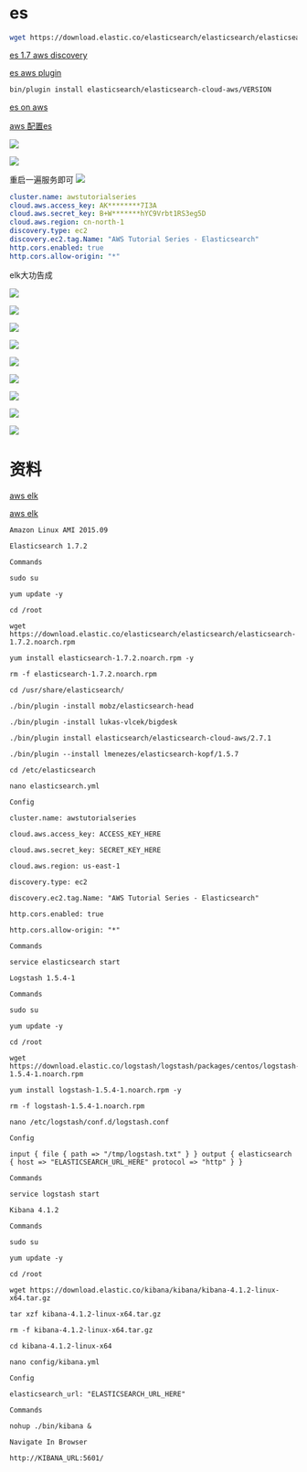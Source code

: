# es

```sh
wget https://download.elastic.co/elasticsearch/elasticsearch/elasticsearch-1.7.2.tar.gz
```


[es 1.7 aws discovery](https://www.elastic.co/guide/en/elasticsearch/reference/1.7/modules-discovery-ec2.html)

[es aws plugin](https://github.com/elastic/elasticsearch-cloud-aws)


```sh
bin/plugin install elasticsearch/elasticsearch-cloud-aws/VERSION
```


[es on aws](http://pavelpolyakov.com/2014/08/14/elasticsearch-cluster-on-aws-part-2-configuring-the-elasticsearch/)

[aws 配置es](http://www.awshao.com/%E5%9C%A8aws%E4%B8%8A%E9%85%8D%E7%BD%AEelasticsearch/)


![](media/15049650121344.jpg)


![](media/15049710360481.jpg)

重启一遍服务即可
![](media/15049713415726.jpg)



```yml
cluster.name: awstutorialseries
cloud.aws.access_key: AK********7I3A
cloud.aws.secret_key: B+W*******hYC9Vrbt1RS3eg5D
cloud.aws.region: cn-north-1
discovery.type: ec2
discovery.ec2.tag.Name: "AWS Tutorial Series - Elasticsearch"
http.cors.enabled: true
http.cors.allow-origin: "*"
```


elk大功告成

![](media/15049783061512.jpg)

![](media/15049783131565.jpg)

![](media/15049784184546.jpg)

![](media/15049784439800.jpg)


![](media/15049782857062.jpg)


![](media/15049778559631.jpg)

![](media/15049782655907.jpg)




![](media/15049785663415.jpg)


![](media/15049785370759.jpg)




# 资料
[aws elk](https://www.youtube.com/watch?v=ge8uHdmtb1M&list=PL5zjQdAWZiUyxxHI72D_O5i77jlJrxKZr)

[aws elk](https://github.com/andrewpuch/elasticsearch-logstash-kibana-tutorial)
```
Amazon Linux AMI 2015.09

Elasticsearch 1.7.2

Commands

sudo su

yum update -y

cd /root

wget https://download.elastic.co/elasticsearch/elasticsearch/elasticsearch-1.7.2.noarch.rpm

yum install elasticsearch-1.7.2.noarch.rpm -y

rm -f elasticsearch-1.7.2.noarch.rpm

cd /usr/share/elasticsearch/

./bin/plugin -install mobz/elasticsearch-head

./bin/plugin -install lukas-vlcek/bigdesk

./bin/plugin install elasticsearch/elasticsearch-cloud-aws/2.7.1

./bin/plugin --install lmenezes/elasticsearch-kopf/1.5.7

cd /etc/elasticsearch

nano elasticsearch.yml

Config

cluster.name: awstutorialseries

cloud.aws.access_key: ACCESS_KEY_HERE

cloud.aws.secret_key: SECRET_KEY_HERE

cloud.aws.region: us-east-1

discovery.type: ec2

discovery.ec2.tag.Name: "AWS Tutorial Series - Elasticsearch"

http.cors.enabled: true

http.cors.allow-origin: "*"

Commands

service elasticsearch start

Logstash 1.5.4-1

Commands

sudo su

yum update -y

cd /root

wget https://download.elastic.co/logstash/logstash/packages/centos/logstash-1.5.4-1.noarch.rpm

yum install logstash-1.5.4-1.noarch.rpm -y

rm -f logstash-1.5.4-1.noarch.rpm

nano /etc/logstash/conf.d/logstash.conf

Config

input { file { path => "/tmp/logstash.txt" } } output { elasticsearch { host => "ELASTICSEARCH_URL_HERE" protocol => "http" } }

Commands

service logstash start

Kibana 4.1.2

Commands

sudo su

yum update -y

cd /root

wget https://download.elastic.co/kibana/kibana/kibana-4.1.2-linux-x64.tar.gz

tar xzf kibana-4.1.2-linux-x64.tar.gz

rm -f kibana-4.1.2-linux-x64.tar.gz

cd kibana-4.1.2-linux-x64

nano config/kibana.yml

Config

elasticsearch_url: "ELASTICSEARCH_URL_HERE"

Commands

nohup ./bin/kibana &

Navigate In Browser

http://KIBANA_URL:5601/
```

